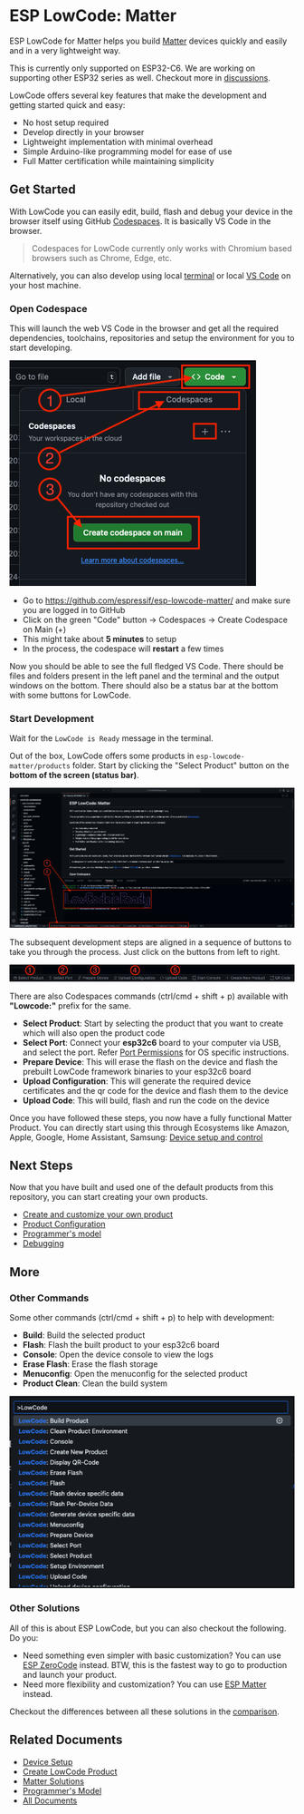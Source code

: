 # ESP LowCode: Matter

ESP LowCode for Matter helps you build [Matter](https://developer.espressif.com/blog/matter/) devices quickly and easily and in a very lightweight way.

This is currently only supported on ESP32-C6. We are working on supporting other ESP32 series as well. Checkout more in [discussions](https://github.com/espressif/esp-lowcode-matter/discussions).

LowCode offers several key features that make the development and getting started quick and easy:

* No host setup required
* Develop directly in your browser
* Lightweight implementation with minimal overhead
* Simple Arduino-like programming model for ease of use
* Full Matter certification while maintaining simplicity

## Get Started

With LowCode you can easily edit, build, flash and debug your device in the browser itself using GitHub [Codespaces](#open-codespace). It is basically VS Code in the browser.

> Codespaces for LowCode currently only works with Chromium based browsers such as Chrome, Edge, etc.

Alternatively, you can also develop using local [terminal](./docs/getting_started_terminal.md) or local [VS Code](./docs/getting_started_vscode.md) on your host machine.

### Open Codespace

This will launch the web VS Code in the browser and get all the required dependencies, toolchains, repositories and setup the environment for you to start developing.

![Open Codespace](./docs/images/open_codespace.png)

* Go to <https://github.com/espressif/esp-lowcode-matter/> and make sure you are logged in to GitHub
* Click on the green "Code" button -> Codespaces -> Create Codespace on Main (+)
* This might take about **5 minutes** to setup
* In the process, the codespace will **restart** a few times

Now you should be able to see the full fledged VS Code. There should be files and folders present in the left panel and the terminal and the output windows on the bottom. There should also be a status bar at the bottom with some buttons for LowCode.

### Start Development

Wait for the `LowCode is Ready` message in the terminal.

Out of the box, LowCode offers some products in `esp-lowcode-matter/products` folder. Start by clicking the "Select Product" button on the **bottom of the screen (status bar)**.

![Status Bar](./docs/images/status_bar.png)

The subsequent development steps are aligned in a sequence of buttons to take you through the process. Just click on the buttons from left to right.

![Status Bar](./docs/images/status_bar_steps.png)

There are also Codespaces commands (ctrl/cmd + shift + p) available with **"Lowcode:"** prefix for the same.

* **Select Product**: Start by selecting the product that you want to create which will also open the product code
* **Select Port**: Connect your **esp32c6** board to your computer via USB, and select the port. Refer [Port Permissions](./hardware_setup.md#port-permissions-for-usb-to-serial-converters) for OS specific instructions.
* **Prepare Device**: This will erase the flash on the device and flash the prebuilt LowCode framework binaries to your esp32c6 board
* **Upload Configuration**: This will generate the required device certificates and the qr code for the device and flash them to the device
* **Upload Code**: This will build, flash and run the code on the device

Once you have followed these steps, you now have a fully functional Matter Product. You can directly start using this through Ecosystems like Amazon, Apple, Google, Home Assistant, Samsung: [Device setup and control](./docs/device_setup.md)

## Next Steps

Now that you have built and used one of the default products from this repository, you can start creating your own products.

* [Create and customize your own product](./docs/create_product.md)
* [Product Configuration](./docs/product_configuration.md)
* [Programmer's model](./docs/programmer_model.md)
* [Debugging](./docs/debugging.md)

## More

### Other Commands

Some other commands (ctrl/cmd + shift + p) to help with development:

* **Build**: Build the selected product
* **Flash**: Flash the built product to your esp32c6 board
* **Console**: Open the device console to view the logs
* **Erase Flash**: Erase the flash storage
* **Menuconfig**: Open the menuconfig for the selected product
* **Product Clean**: Clean the build system

![commands](./docs/images/commands.png)

### Other Solutions

All of this is about ESP LowCode, but you can also checkout the following. Do you:

* Need something even simpler with basic customization? You can use [ESP ZeroCode](https://zerocode.espressif.com/) instead. BTW, this is the fastest way to go to production and launch your product.
* Need more flexibility and customization? You can use [ESP Matter](https://github.com/espressif/esp-matter) instead.

Checkout the differences between all these solutions in the [comparison](./docs/matter_solutions.md).

## Related Documents

* [Device Setup](./docs/device_setup.md)
* [Create LowCode Product](./docs/create_product.md)
* [Matter Solutions](./docs/matter_solutions.md)
* [Programmer's Model](./docs/programmer_model.md)
* [All Documents](./docs/all_documents.md)
